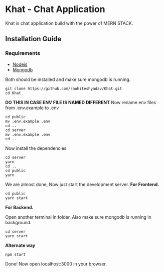 # Khat - Chat Application 
Khat is chat application build with the power of MERN STACK.

## Installation Guide

### Requirements
- [Nodejs](https://nodejs.org/en/download)
- [Mongodb](https://www.mongodb.com/docs/manual/administration/install-community/)

Both should be installed and make sure mongodb is running.

```shell
git clone https://github.com/raohiteshyadav/Khat.git
cd Khat
```

**DO THIS IN CASE ENV FILE IS NAMED DIFFERENT**
Now rename env files from .env.example to .env
```shell
cd public
mv .env.example .env
cd ..
cd server
mv .env.example .env
cd ..
```

Now install the dependencies
```shell
cd server
yarn
cd ..
cd public
yarn
```
We are almost done, Now just start the development server.
**For Frontend.**
```shell
cd public
yarn start
```
**For Backend.**

Open another terminal in folder, Also make sure mongodb is running in background.
```shell
cd server
yarn start
```

**Alternate way**
```
npm start
```

Done! Now open localhost:3000 in your browser.
